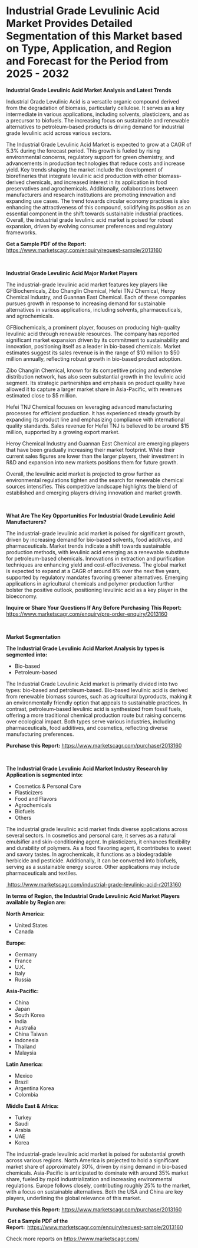 <p><h1>Industrial Grade Levulinic Acid Market Provides Detailed Segmentation of this Market based on Type, Application, and Region and Forecast for the Period from 2025 - 2032</h1></p><p><strong>Industrial Grade Levulinic Acid Market Analysis and Latest Trends</strong></p>
<p><p>Industrial Grade Levulinic Acid is a versatile organic compound derived from the degradation of biomass, particularly cellulose. It serves as a key intermediate in various applications, including solvents, plasticizers, and as a precursor to biofuels. The increasing focus on sustainable and renewable alternatives to petroleum-based products is driving demand for industrial grade levulinic acid across various sectors.</p><p>The Industrial Grade Levulinic Acid Market is expected to grow at a CAGR of 5.3% during the forecast period. This growth is fueled by rising environmental concerns, regulatory support for green chemistry, and advancements in production technologies that reduce costs and increase yield. Key trends shaping the market include the development of biorefineries that integrate levulinic acid production with other biomass-derived chemicals, and increased interest in its application in food preservatives and agrochemicals. Additionally, collaborations between manufacturers and research institutions are promoting innovation and expanding use cases. The trend towards circular economy practices is also enhancing the attractiveness of this compound, solidifying its position as an essential component in the shift towards sustainable industrial practices. Overall, the industrial grade levulinic acid market is poised for robust expansion, driven by evolving consumer preferences and regulatory frameworks.</p></p>
<p><strong>Get a Sample PDF of the Report:&nbsp;</strong> <a href="https://www.marketscagr.com/enquiry/request-sample/2013160?utm_campaign=2990&utm_medium=2&utm_source=Github&utm_content=ia&utm_term=03042025&utm_id=industrial-grade-levulinic-acid">https://www.marketscagr.com/enquiry/request-sample/2013160</a></p>
<p>&nbsp;</p>
<p><strong>Industrial Grade Levulinic Acid Major Market Players</strong></p>
<p><p>The industrial-grade levulinic acid market features key players like GFBiochemicals, Zibo Changlin Chemical, Hefei TNJ Chemical, Heroy Chemical Industry, and Guannan East Chemical. Each of these companies pursues growth in response to increasing demand for sustainable alternatives in various applications, including solvents, pharmaceuticals, and agrochemicals.</p><p>GFBiochemicals, a prominent player, focuses on producing high-quality levulinic acid through renewable resources. The company has reported significant market expansion driven by its commitment to sustainability and innovation, positioning itself as a leader in bio-based chemicals. Market estimates suggest its sales revenue is in the range of $10 million to $50 million annually, reflecting robust growth in bio-based product adoption.</p><p>Zibo Changlin Chemical, known for its competitive pricing and extensive distribution network, has also seen substantial growth in the levulinic acid segment. Its strategic partnerships and emphasis on product quality have allowed it to capture a larger market share in Asia-Pacific, with revenues estimated close to $5 million.</p><p>Hefei TNJ Chemical focuses on leveraging advanced manufacturing processes for efficient production. It has experienced steady growth by expanding its product line and emphasizing compliance with international quality standards. Sales revenue for Hefei TNJ is believed to be around $15 million, supported by a growing export market.</p><p>Heroy Chemical Industry and Guannan East Chemical are emerging players that have been gradually increasing their market footprint. While their current sales figures are lower than the larger players, their investment in R&D and expansion into new markets positions them for future growth.</p><p>Overall, the levulinic acid market is projected to grow further as environmental regulations tighten and the search for renewable chemical sources intensifies. This competitive landscape highlights the blend of established and emerging players driving innovation and market growth.</p></p>
<p>&nbsp;</p>
<p><strong>What Are The Key Opportunities For Industrial Grade Levulinic Acid Manufacturers?</strong></p>
<p><p>The industrial-grade levulinic acid market is poised for significant growth, driven by increasing demand for bio-based solvents, food additives, and pharmaceuticals. Market trends indicate a shift towards sustainable production methods, with levulinic acid emerging as a renewable substitute for petroleum-based chemicals. Innovations in extraction and purification techniques are enhancing yield and cost-effectiveness. The global market is expected to expand at a CAGR of around 8% over the next five years, supported by regulatory mandates favoring greener alternatives. Emerging applications in agricultural chemicals and polymer production further bolster the positive outlook, positioning levulinic acid as a key player in the bioeconomy.</p></p>
<p><strong>Inquire or Share Your Questions If Any Before Purchasing This Report:</strong> <a href="https://www.marketscagr.com/enquiry/pre-order-enquiry/2013160?utm_campaign=2990&utm_medium=2&utm_source=Github&utm_content=ia&utm_term=03042025&utm_id=industrial-grade-levulinic-acid">https://www.marketscagr.com/enquiry/pre-order-enquiry/2013160</a></p>
<p>&nbsp;</p>
<p><strong>Market Segmentation</strong></p>
<p><strong>The Industrial Grade Levulinic Acid Market Analysis by types is segmented into:</strong></p>
<p><ul><li>Bio-based</li><li>Petroleum-based</li></ul></p>
<p><p>The Industrial Grade Levulinic Acid market is primarily divided into two types: bio-based and petroleum-based. Bio-based levulinic acid is derived from renewable biomass sources, such as agricultural byproducts, making it an environmentally friendly option that appeals to sustainable practices. In contrast, petroleum-based levulinic acid is synthesized from fossil fuels, offering a more traditional chemical production route but raising concerns over ecological impact. Both types serve various industries, including pharmaceuticals, food additives, and cosmetics, reflecting diverse manufacturing preferences.</p></p>
<p><strong>Purchase this Report:&nbsp;</strong><a href="https://www.marketscagr.com/purchase/2013160?utm_campaign=2990&utm_medium=2&utm_source=Github&utm_content=ia&utm_term=03042025&utm_id=industrial-grade-levulinic-acid">https://www.marketscagr.com/purchase/2013160</a></p>
<p>&nbsp;</p>
<p><strong>The Industrial Grade Levulinic Acid Market Industry Research by Application is segmented into:</strong></p>
<p><ul><li>Cosmetics & Personal Care</li><li>Plasticizers</li><li>Food and Flavors</li><li>Agrochemicals</li><li>Biofuels</li><li>Others</li></ul></p>
<p><p>The industrial grade levulinic acid market finds diverse applications across several sectors. In cosmetics and personal care, it serves as a natural emulsifier and skin-conditioning agent. In plasticizers, it enhances flexibility and durability of polymers. As a food flavoring agent, it contributes to sweet and savory tastes. In agrochemicals, it functions as a biodegradable herbicide and pesticide. Additionally, it can be converted into biofuels, serving as a sustainable energy source. Other applications may include pharmaceuticals and textiles.</p></p>
<p><a href="https://www.marketscagr.com/industrial-grade-levulinic-acid-r2013160?utm_campaign=2990&utm_medium=2&utm_source=Github&utm_content=ia&utm_term=03042025&utm_id=industrial-grade-levulinic-acid">&nbsp;https://www.marketscagr.com/industrial-grade-levulinic-acid-r2013160</a></p>
<p><strong>In terms of Region, the Industrial Grade Levulinic Acid Market Players available by Region are:</strong></p>
<p>
    <p> <strong> North America: </strong>
        <ul>
            <li>United States</li>
            <li>Canada</li>
        </ul>
        </p> 
    <p> <strong> Europe: </strong>
        <ul>
            <li>Germany</li>
            <li>France</li>
            <li>U.K.</li>
            <li>Italy</li>
            <li>Russia</li>
        </ul>
        </p> 
    <p> <strong> Asia-Pacific: </strong>
        <ul>
            <li>China</li>
            <li>Japan</li>
            <li>South Korea</li>
            <li>India</li>
            <li>Australia</li>
            <li>China Taiwan</li>
            <li>Indonesia</li>
            <li>Thailand</li>
            <li>Malaysia</li>
        </ul>
        </p> 
    <p> <strong> Latin America: </strong>
        <ul>
            <li>Mexico</li>
            <li>Brazil</li>
            <li>Argentina Korea</li>
            <li>Colombia</li>
        </ul>
        </p> 
    <p> <strong> Middle East & Africa: </strong>
        <ul>
            <li>Turkey</li>
            <li>Saudi</li>
            <li>Arabia</li>
            <li>UAE</li>
            <li>Korea</li>
        </ul>
    </p>
    </p>
<p><p>The industrial-grade levulinic acid market is poised for substantial growth across various regions. North America is projected to hold a significant market share of approximately 30%, driven by rising demand in bio-based chemicals. Asia-Pacific is anticipated to dominate with around 35% market share, fueled by rapid industrialization and increasing environmental regulations. Europe follows closely, contributing roughly 25% to the market, with a focus on sustainable alternatives. Both the USA and China are key players, underlining the global relevance of this market.</p></p>
<p><strong>Purchase this Report: </strong><a href="https://www.marketscagr.com/purchase/2013160?utm_campaign=2990&utm_medium=2&utm_source=Github&utm_content=ia&utm_term=03042025&utm_id=industrial-grade-levulinic-acid">https://www.marketscagr.com/purchase/2013160</a></p>
<p>&nbsp;<strong>Get a Sample PDF of the Report:&nbsp;&nbsp;</strong><a href="https://www.marketscagr.com/enquiry/request-sample/2013160?utm_campaign=2990&utm_medium=2&utm_source=Github&utm_content=ia&utm_term=03042025&utm_id=industrial-grade-levulinic-acid">https://www.marketscagr.com/enquiry/request-sample/2013160</a></p>
<p><strong></strong></p>
<p>Check more reports on <a href="https://www.marketscagr.com/?utm_campaign=2990&utm_medium=2&utm_source=Github&utm_content=ia&utm_term=03042025&utm_id=industrial-grade-levulinic-acid">https://www.marketscagr.com/</a></p>
